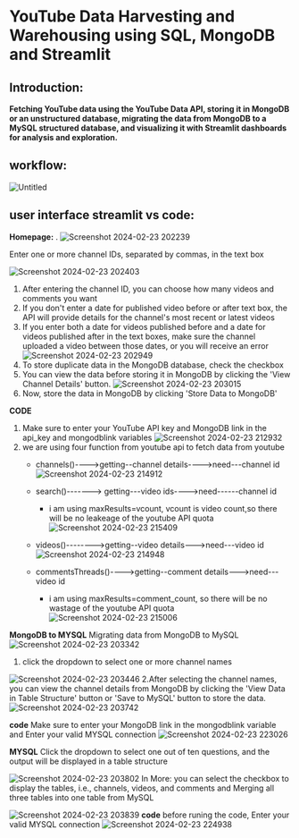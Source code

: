 # YouTube Data Harvesting and Warehousing using SQL, MongoDB and Streamlit
## Introduction:
   
  **Fetching YouTube data using the YouTube Data API, storing it in MongoDB or an unstructured database, migrating the data from MongoDB to 
a MySQL structured database, and visualizing it with Streamlit dashboards for analysis and exploration.**

## workflow:

![Untitled](https://github.com/berlinand/Berlin_B_youtube_data_harvesting_Project/assets/154864172/d37a5e04-7321-4c85-bea6-dbd94d2b340b)

## user interface streamlit vs code:
 **Homepage:**
   .
  ![Screenshot 2024-02-23 202239](https://github.com/berlinand/Berlin_B_youtube_data_harvesting_Project/assets/154864172/07aebc6a-3fa2-4e3b-902d-9e49bdeb2ec1)

Enter one or more channel IDs, separated by commas, in the text box

![Screenshot 2024-02-23 202403](https://github.com/berlinand/Berlin_B_youtube_data_harvesting_Project/assets/154864172/94d1dfff-3ba1-4fc0-8a85-3b14c6cb27fe)
1. After entering the channel ID, you can choose how many videos and comments you want
2. If you don't enter a date for published video before or after text box, the API will provide details for the channel's most recent or latest videos
3. If you enter both a date for videos published before and a date for videos published after in the text boxes, make sure the channel uploaded a video between those dates, or you will receive an error
 ![Screenshot 2024-02-23 202949](https://github.com/berlinand/Berlin_B_youtube_data_harvesting_Project/assets/154864172/eeed949c-f723-4aec-bce3-5302aba27f75)
4. To store duplicate data in the MongoDB database, check the checkbox
5. You can view the data before storing it in MongoDB by clicking the 'View Channel Details' button.
![Screenshot 2024-02-23 203015](https://github.com/berlinand/Berlin_B_youtube_data_harvesting_Project/assets/154864172/912a6ac8-b794-420e-be7b-fcde932cc658)
6. Now, store the data in MongoDB by clicking 'Store Data to MongoDB'

**CODE**
1. Make sure to enter your YouTube API key and MongoDB link in the api_key and mongodblink variables
![Screenshot 2024-02-23 212932](https://github.com/berlinand/Berlin_B_youtube_data_harvesting_Project/assets/154864172/bf95a3a1-7ce2-4e48-a769-2150eafb4ff0)
2. we are using four function from youtube api to fetch data from youtube
     - channels()---->getting--channel details---->need---channel id
 ![Screenshot 2024-02-23 214912](https://github.com/berlinand/Berlin_B_youtube_data_harvesting_Project/assets/154864172/04e90cf7-945b-4f77-93f2-2bf5410fd47e)
     - search()-------> getting---video ids---->need------channel id
          * i am using maxResults=vcount, vcount is video count,so there will be no leakeage of the youtube API quota
![Screenshot 2024-02-23 215409](https://github.com/berlinand/Berlin_B_youtube_data_harvesting_Project/assets/154864172/53aede50-8974-4e8c-a42d-e63c8eab3785)

     - videos()-------->getting--video details--->need---video id
![Screenshot 2024-02-23 214948](https://github.com/berlinand/Berlin_B_youtube_data_harvesting_Project/assets/154864172/77ce75b5-2474-4506-a788-02e37d684ecc)
    - commentsThreads()---->getting--comment details--->need---video id
      * i am using maxResults=comment_count, so there will be no wastage of the youtube API quota
  ![Screenshot 2024-02-23 215006](https://github.com/berlinand/Berlin_B_youtube_data_harvesting_Project/assets/154864172/949d1a1e-969b-4a20-b56b-75a4977b3dd1)


**MongoDB to MYSQL**
Migrating data from MongoDB to MySQL
![Screenshot 2024-02-23 203342](https://github.com/berlinand/Berlin_B_youtube_data_harvesting_Project/assets/154864172/d5707f1f-f31c-4e87-bf93-edfc470aae08)
 1. click the dropdown to select one or more channel names

![Screenshot 2024-02-23 203446](https://github.com/berlinand/Berlin_B_youtube_data_harvesting_Project/assets/154864172/a70a9dc9-541d-4e4c-b704-5762cee9378b)
2.After selecting the channel names, you can view the channel details from MongoDB by clicking the 'View Data in Table Structure' button or 'Save to MySQL' button to store the data.
![Screenshot 2024-02-23 203742](https://github.com/berlinand/Berlin_B_youtube_data_harvesting_Project/assets/154864172/35b3c863-e0c6-40a7-bfa1-f5c0c3e97122)

**code**
Make sure to enter your MongoDB link in the mongodblink variable and Enter your valid MYSQL connection 
![Screenshot 2024-02-23 223026](https://github.com/berlinand/Berlin_B_youtube_data_harvesting_Project/assets/154864172/8fbe4b6f-2689-4169-8e5a-a2153a06803c)

**MYSQL**
Click the dropdown to select one out of ten questions, and the output will be displayed in a table structure

![Screenshot 2024-02-23 203802](https://github.com/berlinand/Berlin_B_youtube_data_harvesting_Project/assets/154864172/df9ce3fe-4aee-48a9-aa04-650b9573124e)
In More: you can select the checkbox to display the tables, i.e., channels, videos, and comments and Merging all three tables into one table from MySQL

![Screenshot 2024-02-23 203839](https://github.com/berlinand/Berlin_B_youtube_data_harvesting_Project/assets/154864172/1963248d-d25a-4639-abf3-37fbef53b036)
**code**
before runing the code, Enter your valid MYSQL connection 
![Screenshot 2024-02-23 224938](https://github.com/berlinand/Berlin_B_youtube_data_harvesting_Project/assets/154864172/dfc25c99-59c8-4a21-9c8f-1846570b756e)
